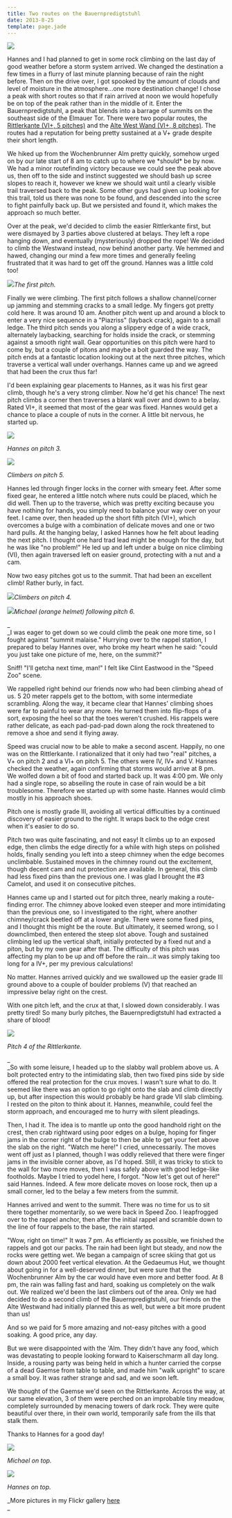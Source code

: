 ```yaml
---
title: Two routes on the Bauernpredigtstuhl
date: 2013-8-25
template: page.jade
---
```


[![](http://farm6.static.flickr.com/5510/9587361033_e52a8251be.jpg)](http://www.flickr.com/photos/ripsawridge/9587361033/)
  
Hannes and I had planned to get in some rock climbing on the last day
of good weather before a storm system arrived. We changed the destination
a few times in a flurry of last minute planning because of rain the night
before. Then on the drive over, I got spooked by the amount of clouds and
level of moisture in the atmosphere...one more destination change! I chose
a peak with short routes so that if rain arrived at noon we would hopefully
be on top of the peak rather than in the middle of it. Enter the Bauernpredigtstuhl,
a peak that blends into a barrage of summits on the southeast side of the
Elmauer Tor. There were two popular routes, the [Rittlerkante (VI+, 5 pitches)](http://www.bergsteigen.com/klettern/tirol/kaiser-gebirge/rittlerkante) and
the [Alte West Wand (VI+, 8 pitches)](http://www.bergsteigen.com/klettern/tirol/kaiser-gebirge/alte-westwand).
The routes had a reputation for being pretty sustained at a V+ grade despite
their short length.
  
  
We hiked up from the Wochenbrunner Alm pretty quickly, somehow urged on
by our late start of 8 am to catch up to where we \*should\* be by now. We
had a minor routefinding victory because we could see the peak above us,
then off to the side and instinct suggested we should bash up scree slopes
to reach it, however we knew we should wait until a clearly visible trail
traversed back to the peak. Some other guys had given up looking for this
trail, told us there was none to be found, and descended into the scree
to fight painfully back up. But we persisted and found it, which makes
the approach so much better.
  
  
Over at the peak, we'd decided to climb the easier Rittlerkante first,
but were dismayed by 3 parties above clustered at belays. They left a rope
hanging down, and eventually (mysteriously) dropped the rope! We decided
to climb the Westwand instead, now behind another party. We hemmed and
hawed, changing our mind a few more times and generally feeling frustrated
that it was hard to get off the ground. Hannes was a little cold too!
  
[![](http://farm3.static.flickr.com/2817/9590159398_2ec6d60e67_b.jpg)](http://www.flickr.com/photos/ripsawridge/9590159398/)_The first pitch._
  
  
Finally we were climbing. The first pitch follows a shallow channel/corner
up jamming and stemming cracks to a small ledge. My fingers got pretty
cold here. It was around 10 am. Another pitch went up and around a block
to enter a very nice sequence in a "Piazriss" (layback crack), again to
a small ledge. The third pitch sends you along a slippery edge of a wide
crack, alternately laybacking, searching for holds inside the crack, or
stemming against a smooth right wall. Gear opportunities on this pitch
were hard to come by, but a couple of pitons and maybe a bolt guarded the
way. The pitch ends at a fantastic location looking out at the next three
pitches, which traverse a vertical wall under overhangs. Hannes came up
and we agreed that had been the crux thus far!
  
  
I'd been explaining gear placements to Hannes, as it was his first gear
climb, though he's a very strong climber. Now he'd get his chance! The
next pitch climbs a corner then traverses a blank wall over and down to
a belay. Rated VI+, it seemed that most of the gear was fixed. Hannes would
get a chance to place a couple of nuts in the corner. A little bit nervous,
he started up.
  
  
[![](http://farm4.static.flickr.com/3677/9590165840_3ef828a5e3.jpg)](http://www.flickr.com/photos/ripsawridge/9590165840/)
  
_Hannes on pitch 3\._
  
[![](http://farm3.static.flickr.com/2870/9587373677_63d5ba59df.jpg)](http://www.flickr.com/photos/ripsawridge/9587373677/)
  
_Climbers on pitch 5\._
  
  
Hannes led through finger locks in the corner with smeary feet. After
some fixed gear, he entered a little notch where nuts could be placed,
which he did well. Then up to the traverse, which was pretty exciting because
you have nothing for hands, you simply need to balance your way over on
your feet. I came over, then headed up the short fifth pitch (VI+), which
overcomes a bulge with a combination of delicate moves and one or two hard
pulls. At the hanging belay, I asked Hannes how he felt about leading the
next pitch. I thought one hard trad lead might be enough for the day, but
he was like "no problem!" He led up and left under a bulge on nice climbing
(VI), then again traversed left on easier ground, protecting with a nut
and a cam.
  
  
Now two easy pitches got us to the summit. That had been an excellent
climb! Rather burly, in fact.
  
  
[![](http://farm3.static.flickr.com/2808/9587376047_e3a5e63fb1_b.jpg)](http://www.flickr.com/photos/ripsawridge/9587376047/)_Climbers on pitch 4\._
  
[![](http://farm8.static.flickr.com/7290/9590172212_f22f8df364_b.jpg)](http://www.flickr.com/photos/ripsawridge/9590172212/)_Michael (orange helmet) following pitch 6\._
  
_  
_I was eager to get down so we could climb the peak one more
time, so I fought against "summit malaise." Hurrying over to the rappel
station, I prepared to belay Hannes over, who broke my heart when he said:
"could you just take one picture of me, here, on the summit?"
  
  
Sniff! "I'll getcha next time, man!" I felt like Clint Eastwood in the
"Speed Zoo" scene.
  
  
We rappelled right behind our friends now who had been climbing ahead
of us. 5 20 meter rappels get to the bottom, with some intermediate scrambling.
Along the way, it became clear that Hannes' climbing shoes were far to
painful to wear any more. He turned them into flip-flops of a sort, exposing
the heel so that the toes weren't crushed. His rappels were rather delicate,
as each pad-pad-pad down along the rock threatened to remove a shoe and
send it flying away.
  
  
Speed was crucial now to be able to make a second ascent. Happily, no
one was on the Rittlerkante. I rationalized that it only had two "real"
pitches, a V+ on pitch 2 and a VI+ on pitch 5\. The others were IV, IV+
and V. Hannes checked the weather, again confirming that storms would arrive
at 8 pm. We wolfed down a bit of food and started back up. It was 4:00
pm. We only had a single rope, so abseiling the route in case of rain would
be a bit troublesome. Therefore we started up with some haste. Hannes would
climb mostly in his approach shoes.
  
  
Pitch one is mostly grade III, avoiding all vertical difficulties by a
continued discovery of easier ground to the right. It wraps back to the
edge crest when it's easier to do so.
  
  
Pitch two was quite fascinating, and not easy! It climbs up to an exposed
edge, then climbs the edge directly for a while with high steps on polished
holds, finally sending you left into a steep chimney when the edge becomes
unclimbable. Sustained moves in the chimney round out the excitement, though
decent cam and nut protection are available. In general, this climb had
less fixed pins than the previous one. I was glad I brought the \#3 Camelot,
and used it on consecutive pitches.
  
  
Hannes came up and I started out for pitch three, nearly making a route-finding
error. The chimney above looked even steeper and more intimidating than
the previous one, so I investigated to the right, where another chimney/crack
beetled off at a lower angle. There were some fixed pins, and I thought
this might be the route. But ultimately, it seemed wrong, so I downclimbed,
then entered the steep slot above. Tough and sustained climbing led up
the vertical shaft, initially protected by a fixed nut and a piton, but
by my own gear after that. The difficulty of this pitch was affecting my
plan to be up and off before the rain...it was simply taking too long for
a IV+, per my previous calculations!
  
  
No matter. Hannes arrived quickly and we swallowed up the easier grade
III ground above to a couple of boulder problems (V) that reached an impressive
belay right on the crest.
  
  
With one pitch left, and the crux at that, I slowed down considerably.
I was pretty tired! So many burly pitches, the Bauernpredigtstuhl had extracted
a share of blood!
  
  
[![](http://farm3.static.flickr.com/2851/9587385819_8993599c57.jpg)](http://www.flickr.com/photos/ripsawridge/9587385819/)
  
_Pitch 4 of the Rittlerkante._
  
_  
_So with some leisure, I headed up to the slabby wall problem
above us. A bolt protected entry to the intimidating slab, then two fixed
pins side by side offered the real protection for the crux moves. I wasn't
sure what to do. It seemed like there was an option to go right onto the
slab and climb directly up, but after inspection this would probably be
hard grade VII slab climbing. I rested on the piton to think about it.
Hannes, meanwhile, could feel the storm approach, and encouraged me to
hurry with silent pleadings.
  
  
Then, I had it. The idea is to mantle up onto the good handhold right
on the crest, then crab rightward using poor edges on a bulge, hoping for
finger jams in the corner right of the bulge to then be able to get your
feet above the slab on the right. "Watch me here!" I cried, unnecessarily.
The moves went off just as I planned, though I was oddly relieved that
there were finger jams in the invisible corner above, as I'd hoped. Still,
it was tricky to stick to the wall for two more moves, then I was safely
above with good ledge-like footholds. Maybe I tried to yodel here, I forgot.
"Now let's get out of here!" said Hannes. Indeed. A few more delicate moves
on loose rock, then up a small corner, led to the belay a few meters from
the summit.
  
  
Hannes arrived and went to the summit. There was no time for us to sit
there together momentarily, so we were back in Speed Zoo. I leapfrogged
over to the rappel anchor, then after the initial rappel and scramble down
to the line of four rappels to the base, the rain started.
  
  
"Wow, right on time!" It was 7 pm. As efficiently as possible, we finished
the rappels and got our packs. The rain had been light but steady, and
now the rocks were getting wet. We began a campaign of scree skiing that
got us down about 2000 feet vertical elevation. At the Gedaeumus Hut, we
thought about going in for a well-deserved dinner, but were sure that the
Wochenbrunner Alm by the car would have even more and better food. At 8
pm, the rain was falling fast and hard, soaking us completely on the walk
out. We realized we'd been the last climbers out of the area. Only we had
decided to do a second climb of the Bauernpredigtstuhl, our friends on
the Alte Westwand had initially planned this as well, but were a bit more
prudent than us!
  
  
And so we paid for 5 more amazing and not-easy pitches with a good soaking.
A good price, any day.
  
  
But we were disappointed with the 'Alm. They didn't have any food, which
was devastating to people looking forward to Kaiserschmarm all day long.
Inside, a rousing party was being held in which a hunter carried the corpse
of a dead Gaemse from table to table, and made him "walk upright" to scare
a small boy. It was rather strange and sad, and we soon left.
  
  
We thought of the Gaemse we'd seen on the Rittlerkante. Across the way,
at our same elevation, 3 of them were perched on an improbable tiny meadow,
completely surrounded by menacing towers of dark rock. They were quite
beautiful over there, in their own world, temporarily safe from the ills
that stalk them.
  
  
Thanks to Hannes for a good day!
  
  
[![](http://farm6.static.flickr.com/5484/9587387361_98716e1092.jpg)](http://www.flickr.com/photos/ripsawridge/9587387361/)
  
_Michael on top._
  
[![](http://farm6.static.flickr.com/5329/9587388741_441be42eb9.jpg)](http://www.flickr.com/photos/ripsawridge/9587388741/)
  
_Hannes on top._
  
_More pictures in my Flickr gallery [here](http://www.flickr.com/photos/ripsawridge/sets/72157635225051438/)  
_
